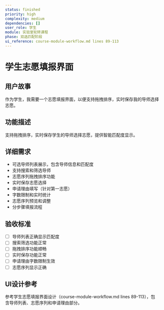 ```yaml
---
status: finished
priority: high
complexity: medium
dependencies: []
user_role: 学生
module: 实验室轮转课程
phase: 双选匹配阶段
ui_reference: course-module-workflow.md lines 89-113
---
```


# 学生志愿填报界面

## 用户故事
作为学生，我需要一个志愿填报界面，以便支持拖拽排序，实时保存我的导师选择志愿。

## 功能描述
支持拖拽排序，实时保存学生的导师选择志愿，提供智能匹配度显示。

## 详细需求
- 可选导师列表展示，包含导师信息和匹配度
- 支持搜索和筛选导师
- 志愿序列拖拽排序功能
- 实时保存志愿选择
- 申请理由填写（针对第一志愿）
- 字数限制和实时统计
- 志愿序列预览和调整
- 分步骤填报流程

## 验收标准
- [ ] 导师列表正确显示匹配度
- [ ] 搜索筛选功能正常
- [ ] 拖拽排序功能顺畅
- [ ] 实时保存功能正常
- [ ] 申请理由字数限制生效
- [ ] 志愿序列显示正确

## UI设计参考
参考学生志愿填报界面设计（course-module-workflow.md lines 89-113），包含导师列表、志愿序列和申请理由部分。
